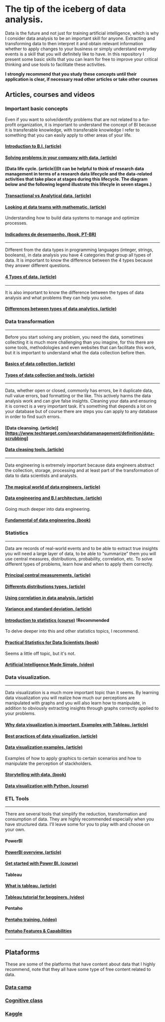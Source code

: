 # The tip of the iceberg of data analysis.

Data is the future and not just for training artificial intelligence, which is why I consider data analysis to be an important skill for anyone. Extracting and transforming data to then interpret it and obtain relevant information whether to apply changes to your business or simply understand everyday events is a skill that you will definitely like to have. In this repository I present some basic skills that you can learn for free to improve your critical thinking and use tools to facilitate these activities.

**I strongly recommend that you study these concepts until their application is clear, if necessary read other articles or take other courses**


## Articles, courses and videos

### Important basic concepts

Even if you want to solve/identify problems that are not related to a for-profit organization, it is important to understand the concept of BI because it is transferable knowledge, with transferable knowledge I refer to something that you can easily apply to other areas of your life.
#### [Introduction to B.I. (article)](https://www.cio.com/article/272364/business-intelligence-definition-and-solutions.html)

#### [Solving problems in your company with data. (article)](https://www.datacamp.com/blog/how-to-analyze-data-for-business)

#### [Data life cycle. (article)](It can be helpful to think of research data management in terms of a research data lifecycle and the data-related activities that take place at stages during this lifecycle. The diagram below and the following legend illustrate this lifecyle in seven stages.)

#### [Transactional vs Analytical data. (article)](https://click360.ai/2020/05/03/transactional-vs-analytical-data/)

#### [Looking at data teams with mathematic. (article)](https://dev.to/pedrohgoncalves/data-roles-in-data-teams-and-your-skill-set-using-math-1332)


Understanding how to build data systems to manage and optimize processes.
#### [Indicadores de desempenho. (book, PT-BR)](https://www.amazon.com.br/Indicadores-desempenho-Andresa-Francischini/dp/8550801720)

---

Different from the data types in programming languages ​​(integer, strings, booleans), in data analysis you have 4 categories that group all types of data. It is important to know the difference between the 4 types because they answer different questions.
#### [4 Types of data. (article)](https://www.upgrad.com/blog/types-of-data/)

---

It is also important to know the difference between the types of data analysis and what problems they can help you solve.
#### [Differences between types of data analytics. (article)](https://online.hbs.edu/blog/post/types-of-data-analysis)




### Data transformation
---

Before you start solving any problem, you need the data, sometimes collecting it is much more challenging than you imagine, for this there are some tools, methodologies and even websites that can facilitate this work, but it is important to understand what the data collection before then.

#### [Basics of data collection. (article)](https://ori.hhs.gov/education/products/n_illinois_u/datamanagement/dctopic.html)

#### [Types of data collection and tools. (article)](https://www.questionpro.com/blog/data-collection-tools/)

---

Data, whether open or closed, commonly has errors, be it duplicate data, null value errors, bad formatting or the like. This actively harms the data analysis work and can give false insights. Cleaning your data and ensuring it is correct is a very important task. It's something that depends a lot on your database but of course there are steps you can apply to any database in order to find such errors.

#### [Data cleansing. (article)][https://www.techtarget.com/searchdatamanagement/definition/data-scrubbing]

#### [Data cleasing tools. (article)](https://careerfoundry.com/en/blog/data-analytics/best-data-cleaning-tools/)

---

Data engineering is extremely important because data engineers abstract the collection, storage, processing and at least part of the transformation of data to data scientists and analysts.

#### [The magical world of data engineers. (article)](https://www.coursera.org/articles/what-does-a-data-engineer-do-and-how-do-i-become-one)

#### [Data engineering and B.I architecture. (article)](https://dev.to/pedrohgoncalves/what-is-data-engineering-and-a-bi-architecture-kg4)


Going much deeper into data engineering.
#### [Fundamental of data engineering. (book)](https://www.amazon.com/Fundamentals-Data-Engineering-Robust-Systems/dp/1098108302)




### Statistics
---

Data are records of real-world events and to be able to extract true insights you will need a large layer of data, to be able to “summarize” them you will use central measures, distributions, probability, correlation, etc. To solve different types of problems, learn how and when to apply them correctly.
#### [Principal central measurements. (article)](https://byjus.com/maths/central-tendency/#:~:text=The%20three%20commonly%20used%20measures,called%20the%20measure%20of%20dispersion)

#### [Differents distributions types. (article)](https://makemeanalyst.com/normal-distribution-binomial-distribution-poisson-distribution/)

#### [Using correlation in data analysis. (article)](https://www.jmp.com/en_au/statistics-knowledge-portal/what-is-correlation.html)

#### [Variance and standard deviation. (article)](https://byjus.com/maths/variance/)


#### [Introduction to statistics (course)](https://campus.datacamp.com/courses/introduction-to-statistics) !Recommended


To delve deeper into this and other statistics topics, I recommend.
#### [Practical Statistics for Data Scientists (book)](https://www.amazon.com/Practical-Statistics-Data-Scientists-Essential/dp/149207294X)


Seems a little off topic, but it's not.
#### [Artificial Intelligence Made Simple. (video)](https://www.youtube.com/watch?v=KLYI2eLGtlY)




### Data visualization.
---

Data visualization is a much more important topic than it seems. By learning data visualization you will realize how much our perceptions are manipulated with graphs and you will also learn how to manipulate, in addition to obviously extracting insights through graphs correctly applied to your problems.

#### [Why data visualization is important. Examples with Tableau. (article)](https://www.tableau.com/learn/articles/data-visualization)

#### [Best practices of data visualization. (article)](https://www.thoughtspot.com/data-trends/data-visualization/best-practices-and-tips-for-effective-data-visualization)

#### [Data visualization examples. (article)](https://www.sisense.com/blog/10-useful-ways-visualize-data-examples/)


Examples of how to apply graphics to certain scenarios and how to manipulate the perception of stackholders.
#### [Storytelling with data. (book)](https://www.amazon.com/Storytelling-Data-Visualization-Business-Professionals/dp/1119002257)


#### [Data visualization with Python. (course)](https://cognitiveclass.ai/courses/data-visualization-python)




### ETL Tools
---

There are several tools that simplify the reduction, transformation and consumption of data. They are highly recommended especially when you have structured data. I'll leave some for you to play with and choose on your own.

#### PowerBI

#### [PowerBI overview. (article)](https://learn.microsoft.com/en-us/power-bi/fundamentals/power-bi-overview)
#### [Get started with Power BI. (course)](https://learn.microsoft.com/en-us/training/paths/get-started-power-bi/)


#### Tableau

#### [What is tableau. (article)](https://www.tableau.com/why-tableau/what-is-tableau)
#### [Tableau tutorial for begginers. (video)](https://www.youtube.com/watch?v=fO7g0pnWaRA)


#### Pentaho

#### [Pentaho training. (video)](https://www.youtube.com/watch?v=ayFt9L0n_rM)

#### [Pentaho Features & Capabilities](https://help.hitachivantara.com/Documentation/Pentaho/Data_Integration_and_Analytics/9.1/Products/Pentaho_Data_Integration)

---




## Plataforms

These are some of the platforms that have content about data that I highly recommend, note that they all have some type of free content related to data.

### [Data camp](datacamp.com)

### [Cognitive class](https://cognitiveclass.ai)

### [Kaggle](https://www.kaggle.com/learn)

